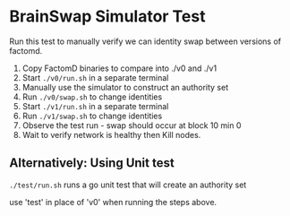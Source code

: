 # BrainSwap Simulator Test

Run this test to manually verify we can identity swap between versions of factomd.

1. Copy FactomD binaries to compare into ./v0 and ./v1
2. Start `./v0/run.sh` in a separate terminal
3. Manually use the simulator to construct an authority set
4. Run `./v0/swap.sh` to change identities
5. Start `./v1/run.sh` in a separate terminal
6. Run `./v1/swap.sh` to change identities
7. Observe the test run - swap should occur at block 10 min 0
8. Wait to verify network is healthy then Kill nodes.


## Alternatively: Using Unit test

`./test/run.sh` runs a go unit test that will create an authority set

use 'test' in place of 'v0' when running the steps above.

